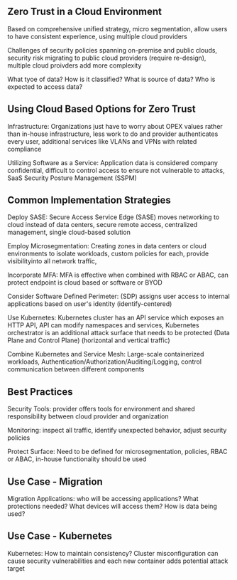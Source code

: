 ## Zero Trust in a Cloud Environment

Based on comprehensive unified strategy, micro segmentation, allow users to have consistent experience, using multiple cloud providers

Challenges of security policies spanning on-premise and public clouds, security risk migrating to public cloud providers (require re-design), multiple cloud proivders add more complexity

What tyoe of data? How is it classified? What is source of data? Who is expected to access data?

## Using Cloud Based Options for Zero Trust

Infrastructure: Organizations just have to worry about OPEX values rather than in-house infrastructure, less work to do and provider authenticates every user, additional services like VLANs and VPNs with related compliance

Utilizing Software as a Service: Application data is considered company confidential, difficult to control access to ensure not vulnerable to attacks, SaaS Security Posture Management (SSPM)

## Common Implementation Strategies

Deploy SASE: Secure Access Service Edge (SASE) moves networking to cloud instead of data centers, secure remote access, centralized management, single cloud-based solution

Employ Microsegmentation: Creating zones in data centers or cloud environments to isolate workloads, custom policies for each, provide visibilityinto all network traffic, 

Incorporate MFA: MFA is effective when combined with RBAC or ABAC, can protect endpoint is cloud based or software or BYOD

Consider Software Defined Perimeter: (SDP) assigns user access to internal applications based on user's identity (identify-centered)

Use Kubernetes: Kubernetes cluster has an API service which exposes an HTTP API, API can modify namespaces and services, Kubernetes orchestrator is an additional attack surface that needs to be protected (Data Plane and Control Plane) (horizontal and vertical traffic)

Combine Kubernetes and Service Mesh: Large-scale containerized workloads, Authentication/Authorization/Auditing/Logging, control communication between different components

## Best Practices 

Security Tools: provider offers tools for environment and shared responsibility between cloud provider and organization

Monitoring: inspect all traffic, identify unexpected behavior, adjust security policies

Protect Surface: Need to be defined for microsegmentation, policies, RBAC or ABAC, in-house functionality should be used

## Use Case - Migration

Migration Applications: who will be accessing applications? What protections needed? What devices will access them? How is data being used?

## Use Case - Kubernetes

Kubernetes: How to maintain consistency? Cluster misconfiguration can cause security vulnerabilities and each new container adds potential attack target




















